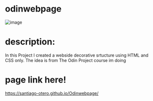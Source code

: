 # odinwebpage
![image](https://github.com/santiago-otero/Odinwebpage/assets/142631458/960d0c00-d4e1-4bdb-bc62-2d49a95fb30b)

# description:
In this Project I created a webside decorative srtucture using HTML and CSS only. The idea is from The Odin Project course im doing 

# page link here! 
https://santiago-otero.github.io/Odinwebpage/
